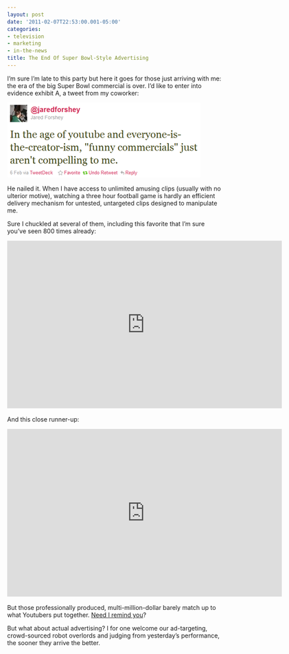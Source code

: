 ```yaml
---
layout: post
date: '2011-02-07T22:53:00.001-05:00'
categories:
- television
- marketing
- in-the-news
title: The End Of Super Bowl-Style Advertising
---
```


I’m sure I’m late to this party but here it goes for those just arriving with me: the era of the big Super Bowl commercial is over. I’d like to enter into evidence exhibit A, a tweet from my coworker:  

![a tweet from @jaredforshey on Feb 6, 2011 that reads "In the age of youtube and everyone-is- the-creator-ism, 'funny commercials' just aren't compelling to me."](/assets/2011/super-bowl-11.png)

He nailed it. When I have access to unlimited amusing clips (usually with no ulterior motive), watching a three hour football game is hardly an efficient delivery mechanism for untested, untargeted clips designed to manipulate me.

Sure I chuckled at several of them, including this favorite that I’m sure you’ve seen 800 times already:  

<iframe width="640" height="390" src="https://www.youtube.com/embed/R55e-uHQna0" title="" frameborder="0" allow="accelerometer; autoplay; clipboard-write; encrypted-media; gyroscope; picture-in-picture; web-share" allowfullscreen></iframe>

And this close runner-up:  

<iframe width="640" height="390" src="https://www.youtube.com/embed/SCB4YWPhNeI" title="" frameborder="0" allow="accelerometer; autoplay; clipboard-write; encrypted-media; gyroscope; picture-in-picture; web-share" allowfullscreen></iframe>

But those professionally produced, multi-million-dollar barely match up to what Youtubers put together. [Need I remind you](../../2010/11/arduino-day-6-analog-inputs)? 

But what about actual advertising? I for one welcome our ad-targeting, crowd-sourced robot overlords and judging from yesterday’s performance, the sooner they arrive the better.